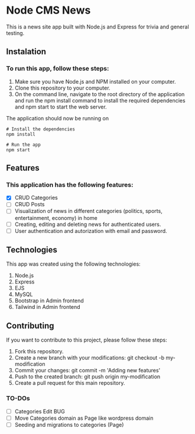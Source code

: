 # Node CMS News

This is a news site app built with Node.js and Express for trivia and general testing.

## Instalation

### To run this app, follow these steps:

1. Make sure you have Node.js and NPM installed on your computer.
1. Clone this repository to your computer.
1. On the command line, navigate to the root directory of the application and run the npm install command to install the required dependencies and npm start to start the web server.

  The application should now be running on 

  ```console
  # Install the dependencies
  npm install

  # Run the app
  npm start
  ```

## Features

### This application has the following features:

  - [x] CRUD Categories
  - [ ] CRUD Posts
  - [ ] Visualization of news in different categories (politics, sports, entertainment, economy) in home
  - [ ] Creating, editing and deleting news for authenticated users.
  - [ ] User authentication and autorization with email and password.

## Technologies

This app was created using the following technologies:

1. Node.js
1. Express
1. EJS
1. MySQL
1. Bootstrap in Admin frontend
1. Tailwind in Admin frontend

## Contributing

If you want to contribute to this project, please follow these steps:

  1. Fork this repository.
  1. Create a new branch with your modifications: git checkout -b my-modification
  1. Commit your changes: git commit -m 'Adding new features'
  1. Push to the created branch: git push origin my-modification
  1. Create a pull request for this main repository.


### TO-DOs

- [ ] Categories Edit BUG
- [ ] Move Categories domain as Page like wordpress domain
- [ ] Seeding and migrations to categories (Page)
